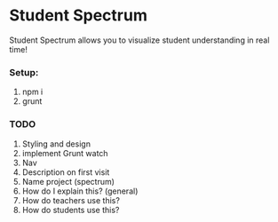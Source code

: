 Student Spectrum
======
Student Spectrum allows you to visualize student understanding in real time!

### Setup:  
1. npm i  
2. grunt  

### TODO  
1. Styling and design
2. implement Grunt watch
3. Nav
4. Description on first visit
5. Name project (spectrum)
6. How do I explain this? (general)
7. How do teachers use this?
7. How do students use this?
